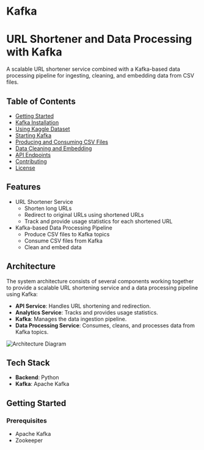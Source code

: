 # Kafka
# URL Shortener and Data Processing with Kafka

A scalable URL shortener service combined with a Kafka-based data processing pipeline for ingesting, cleaning, and embedding data from CSV files.

## Table of Contents
- [Getting Started](#getting-started)
- [Kafka Installation](#kafka-installation)
- [Using Kaggle Dataset](#using-kaggle-dataset)
- [Starting Kafka](#starting-kafka)
- [Producing and Consuming CSV Files](#producing-and-consuming-csv-files)
- [Data Cleaning and Embedding](#data-cleaning-and-embedding)
- [API Endpoints](#api-endpoints)
- [Contributing](#contributing)
- [License](#license)

## Features
- URL Shortener Service
  - Shorten long URLs
  - Redirect to original URLs using shortened URLs
  - Track and provide usage statistics for each shortened URL
- Kafka-based Data Processing Pipeline
  - Produce CSV files to Kafka topics
  - Consume CSV files from Kafka
  - Clean and embed data

## Architecture
The system architecture consists of several components working together to provide a scalable URL shortening service and a data processing pipeline using Kafka:

- **API Service**: Handles URL shortening and redirection.
- **Analytics Service**: Tracks and provides usage statistics.
- **Kafka**: Manages the data ingestion pipeline.
- **Data Processing Service**: Consumes, cleans, and processes data from Kafka topics.

![Architecture Diagram](path/to/architecture-diagram.png)

## Tech Stack
- **Backend**: Python
- **Kafka**: Apache Kafka


## Getting Started

### Prerequisites
- Apache Kafka
- Zookeeper


